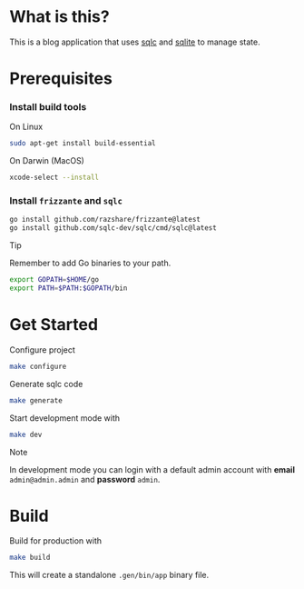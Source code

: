 # What is this?

This is a blog application that uses [sqlc](https://sqlc.dev/) and [sqlite](https://www.sqlite.org/) to manage state.

# Prerequisites

### Install build tools

On Linux
```sh
sudo apt-get install build-essential
```

On Darwin (MacOS)

```sh
xcode-select --install
```

### Install  `frizzante` and `sqlc`

```sh
go install github.com/razshare/frizzante@latest
go install github.com/sqlc-dev/sqlc/cmd/sqlc@latest
```

>[!TIP]
>Remember to add Go binaries to your path.
>
> ```sh
> export GOPATH=$HOME/go
> export PATH=$PATH:$GOPATH/bin
> ```

# Get Started

Configure project

```sh
make configure
```

Generate sqlc code

```sh
make generate
```

Start development mode with

```sh
make dev
```

> [!NOTE]
> In development mode you can login with a default admin account
> with **email** `admin@admin.admin` and **password** `admin`.

# Build

Build for production with

```sh
make build
```

This will create a standalone `.gen/bin/app` binary file.